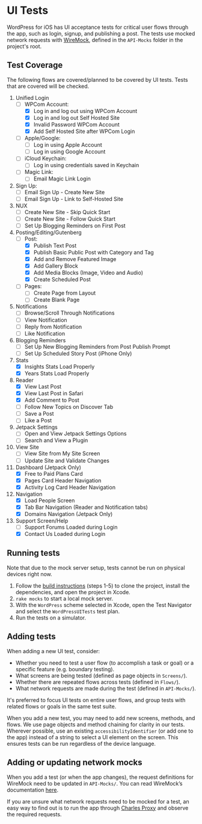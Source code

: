 #  UI Tests

WordPress for iOS has UI acceptance tests for critical user flows through the app, such as login, signup, and publishing a post. The tests use mocked network requests with [WireMock](http://wiremock.org/), defined in the `API-Mocks` folder in the project's root.

## Test Coverage

The following flows are covered/planned to be covered by UI tests. Tests that are covered will be checked.

1. Unified Login
    - [ ] WPCom Account:
        - [x] Log in and log out using WPCom Account
        - [x] Log in and log out Self Hosted Site
        - [x] Invalid Password WPCom Account
        - [x] Add Self Hosted Site after WPCom Login
    - [ ] Apple/Google:
        - [ ] Log in using Apple Account
        - [ ] Log in using Google Account
    - [ ] iCloud Keychain:
        - [ ] Log in using credentials saved in Keychain
    - [ ] Magic Link:
        - [ ] Email Magic Link Login
2. Sign Up:
    - [ ] Email Sign Up - Create New Site
    - [ ] Email Sign Up - Link to Self-Hosted Site
3. NUX
    - [ ] Create New Site - Skip Quick Start
    - [ ] Create New Site - Follow Quick Start
    - [ ] Set Up Blogging Reminders on First Post
4. Posting/Editing/Gutenberg
    - [ ] Post:
        - [x] Publish Text Post
        - [x] Publish Basic Public Post with Category and Tag
        - [x] Add and Remove Featured Image
        - [x] Add Gallery Block
        - [x] Add Media Blocks (Image, Video and Audio)
        - [x] Create Scheduled Post
    - [ ] Pages:
        - [ ] Create Page from Layout
        - [ ] Create Blank Page
5. Notifications
    - [ ] Browse/Scroll Through Notifications
    - [ ] View Notification
    - [ ] Reply from Notification
    - [ ] Like Notification
6. Blogging Reminders
    - [ ] Set Up New Blogging Reminders from Post Publish Prompt
    - [ ] Set Up Scheduled Story Post (iPhone Only)
7. Stats
    - [x] Insights Stats Load Properly
    - [x] Years Stats Load Properly
8. Reader
    - [x] View Last Post
    - [x] View Last Post in Safari
    - [x] Add Comment to Post
    - [ ] Follow New Topics on Discover Tab
    - [ ] Save a Post
    - [ ] Like a Post 
9. Jetpack Settings
    - [ ] Open and View Jetpack Settings Options
    - [ ] Search and View a Plugin
10. View Site
    - [ ] View Site from My Site Screen
    - [ ] Update Site and Validate Changes
11. Dashboard (Jetpack Only)
    - [x] Free to Paid Plans Card
    - [x] Pages Card Header Navigation
    - [x] Activity Log Card Header Navigation
12. Navigation
    - [x] Load People Screen
    - [x] Tab Bar Navigation (Reader and Notification tabs)
    - [x] Domains Navigation (Jetpack Only)
13. Support Screen/Help
    - [ ] Support Forums Loaded during Login
    - [x] Contact Us Loaded during Login

## Running tests

Note that due to the mock server setup, tests cannot be run on physical devices right now.

1. Follow the [build instructions](https://github.com/wordpress-mobile/WordPress-iOS#build-instructions) (steps 1-5) to clone the project, install the dependencies, and open the project in Xcode.
2. `rake mocks` to start a local mock server.
3. With the `WordPress` scheme selected in Xcode, open the Test Navigator and select the `WordPressUITests` test plan.
4. Run the tests on a simulator.

## Adding tests

When adding a new UI test, consider:

* Whether you need to test a user flow (to accomplish a task or goal) or a specific feature (e.g. boundary testing).
* What screens are being tested (defined as page objects in `Screens/`).
* Whether there are repeated flows across tests (defined in `Flows/`).
* What network requests are made during the test (defined in `API-Mocks/`).

It's preferred to focus UI tests on entire user flows, and group tests with related flows or goals in the same test suite.

When you add a new test, you may need to add new screens, methods, and flows. We use page objects and method chaining for clarity in our tests. Wherever possible, use an existing `accessibilityIdentifier` (or add one to the app) instead of a string to select a UI element on the screen. This ensures tests can be run regardless of the device language.

## Adding or updating network mocks

When you add a test (or when the app changes), the request definitions for WireMock need to be updated in `API-Mocks/`. You can read WireMock’s documentation [here](http://wiremock.org/docs/).

If you are unsure what network requests need to be mocked for a test, an easy way to find out is to run the app through [Charles Proxy](https://www.charlesproxy.com/) and observe the required requests.
